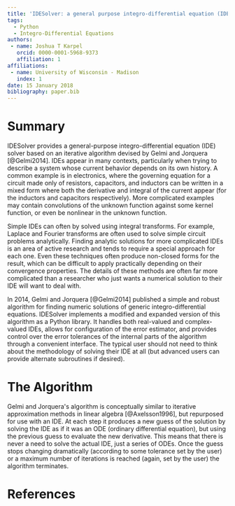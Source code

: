 ```yaml
---
title: 'IDESolver: a general purpose integro-differential equation (IDE) solver'
tags:
  - Python
  - Integro-Differential Equations
authors:
 - name: Joshua T Karpel
   orcid: 0000-0001-5968-9373
   affiliation: 1
affiliations:
 - name: University of Wisconsin - Madison
   index: 1
date: 15 January 2018
bibliography: paper.bib
---
```


# Summary

IDESolver provides a general-purpose integro-differential equation (IDE) solver based on an iterative algorithm devised by Gelmi and Jorquera [@Gelmi2014].
IDEs appear in many contexts, particularly when trying to describe a system whose current behavior depends on its own history.
A common example is in electronics, where the governing equation for a circuit made only of resistors, capacitors, and inductors can be written in a mixed form where both the derivative and integral of the current appear (for the inductors and capacitors respectively).
More complicated examples may contain convolutions of the unknown function against some kernel function, or even be nonlinear in the unknown function.

Simple IDEs can often by solved using integral transforms.
For example, Laplace and Fourier transforms are often used to solve simple circuit problems analytically.
Finding analytic solutions for more complicated IDEs is an area of active research and tends to require a special approach for each one.
Even these techniques often produce non-closed forms for the result, which can be difficult to apply practically depending on their convergence properties.
The details of these methods are often far more complicated than a researcher who just wants a numerical solution to their IDE will want to deal with.

In 2014, Gelmi and Jorquera [@Gelmi2014] published a simple and robust algorithm for finding numeric solutions of generic integro-differential equations.
IDESolver implements a modified and expanded version of this algorithm as a Python library.
It handles both real-valued and complex-valued IDEs, allows for configuration of the error estimator, and provides control over the error tolerances of the internal parts of the algorithm through a convenient interface.
The typical user should not need to think about the methodology of solving their IDE at all (but advanced users can provide alternate subroutines if desired).

# The Algorithm

Gelmi and Jorquera's algorithm is conceptually similar to iterative approximation methods in linear algebra [@Axelsson1996], but repurposed for use with an IDE.
At each step it produces a new guess of the solution by solving the IDE as if it was an ODE (ordinary differential equation), but using the previous guess to evaluate the new derivative.
This means that there is never a need to solve the actual IDE, just a series of ODEs.
Once the guess stops changing dramatically (according to some tolerance set by the user) or a maximum number of iterations is reached (again, set by the user) the algorithm terminates.

# References

